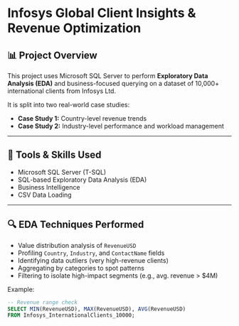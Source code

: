 # Infosys Global Client Insights & Revenue Optimization

## 📊 Project Overview

This project uses Microsoft SQL Server to perform **Exploratory Data Analysis (EDA)** and business-focused querying on a dataset of 10,000+ international clients from Infosys Ltd.

It is split into two real-world case studies:
- **Case Study 1:** Country-level revenue trends
- **Case Study 2:** Industry-level performance and workload management

---

## 🧰 Tools & Skills Used

- Microsoft SQL Server (T-SQL)
- SQL-based Exploratory Data Analysis (EDA)
- Business Intelligence
- CSV Data Loading

---

## 🔍 EDA Techniques Performed

- Value distribution analysis of `RevenueUSD`
- Profiling `Country`, `Industry`, and `ContactName` fields
- Identifying data outliers (very high-revenue clients)
- Aggregating by categories to spot patterns
- Filtering to isolate high-impact segments (e.g., avg. revenue > $4M)

Example:  
```sql
-- Revenue range check
SELECT MIN(RevenueUSD), MAX(RevenueUSD), AVG(RevenueUSD)
FROM Infosys_InternationalClients_10000;

